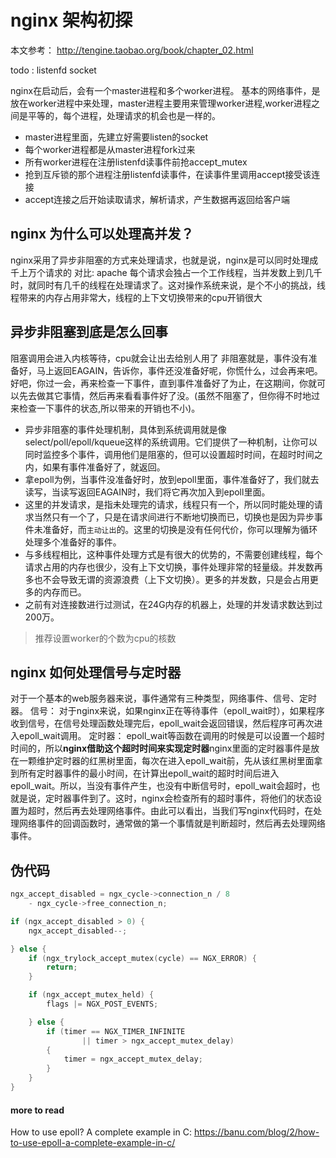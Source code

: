 # nginx 架构初探

本文参考： http://tengine.taobao.org/book/chapter_02.html

todo : listenfd socket

nginx在启动后，会有一个master进程和多个worker进程。
基本的网络事件，是放在worker进程中来处理，master进程主要用来管理worker进程,worker进程之间是平等的，每个进程，处理请求的机会也是一样的。
- master进程里面，先建立好需要listen的socket
- 每个worker进程都是从master进程fork过来
- 所有worker进程在注册listenfd读事件前抢accept_mutex
- 抢到互斥锁的那个进程注册listenfd读事件，在读事件里调用accept接受该连接
- accept连接之后开始读取请求，解析请求，产生数据再返回给客户端


## nginx 为什么可以处理高并发？
nginx采用了异步非阻塞的方式来处理请求，也就是说，nginx是可以同时处理成千上万个请求的
对比: apache 每个请求会独占一个工作线程，当并发数上到几千时，就同时有几千的线程在处理请求了。这对操作系统来说，是个不小的挑战，线程带来的内存占用非常大，线程的上下文切换带来的cpu开销很大

## 异步非阻塞到底是怎么回事
阻塞调用会进入内核等待，cpu就会让出去给别人用了
非阻塞就是，事件没有准备好，马上返回EAGAIN，告诉你，事件还没准备好呢，你慌什么，过会再来吧。好吧，你过一会，再来检查一下事件，直到事件准备好了为止，在这期间，你就可以先去做其它事情，然后再来看看事件好了没。(虽然不阻塞了，但你得不时地过来检查一下事件的状态,所以带来的开销也不小)。

 - 异步非阻塞的事件处理机制，具体到系统调用就是像select/poll/epoll/kqueue这样的系统调用。它们提供了一种机制，让你可以同时监控多个事件，调用他们是阻塞的，但可以设置超时时间，在超时时间之内，如果有事件准备好了，就返回。
 - 拿epoll为例，当事件没准备好时，放到epoll里面，事件准备好了，我们就去读写，当读写返回EAGAIN时，我们将它再次加入到epoll里面。
 - 这里的并发请求，是指未处理完的请求，线程只有一个，所以同时能处理的请求当然只有一个了，只是在请求间进行不断地切换而已，切换也是因为异步事件未准备好，而`主动让出`的。这里的切换是没有任何代价，你可以理解为循环处理多个准备好的事件。
 - 与多线程相比，这种事件处理方式是有很大的优势的，不需要创建线程，每个请求占用的内存也很少，没有上下文切换，事件处理非常的轻量级。并发数再多也不会导致无谓的资源浪费（上下文切换）。更多的并发数，只是会占用更多的内存而已。 
 - 之前有对连接数进行过测试，在24G内存的机器上，处理的并发请求数达到过200万。

 >推荐设置worker的个数为cpu的核数

## nginx 如何处理信号与定时器
对于一个基本的web服务器来说，事件通常有三种类型，网络事件、信号、定时器。
信号： 对于nginx来说，如果nginx正在等待事件（epoll_wait时），如果程序收到信号，在信号处理函数处理完后，epoll_wait会返回错误，然后程序可再次进入epoll_wait调用。
定时器： epoll_wait等函数在调用的时候是可以设置一个超时时间的，所以**nginx借助这个超时时间来实现定时器**nginx里面的定时器事件是放在一颗维护定时器的红黑树里面，每次在进入epoll_wait前，先从该红黑树里面拿到所有定时器事件的最小时间，在计算出epoll_wait的超时时间后进入epoll_wait。所以，当没有事件产生，也没有中断信号时，epoll_wait会超时，也就是说，定时器事件到了。这时，nginx会检查所有的超时事件，将他们的状态设置为超时，然后再去处理网络事件。由此可以看出，当我们写nginx代码时，在处理网络事件的回调函数时，通常做的第一个事情就是判断超时，然后再去处理网络事件。


## 伪代码
``` c
ngx_accept_disabled = ngx_cycle->connection_n / 8
    - ngx_cycle->free_connection_n;

if (ngx_accept_disabled > 0) {
    ngx_accept_disabled--;

} else {
    if (ngx_trylock_accept_mutex(cycle) == NGX_ERROR) {
        return;
    }

    if (ngx_accept_mutex_held) {
        flags |= NGX_POST_EVENTS;

    } else {
        if (timer == NGX_TIMER_INFINITE
                || timer > ngx_accept_mutex_delay)
        {
            timer = ngx_accept_mutex_delay;
        }
    }
}
```
#### more to read
How to use epoll? A complete example in C:
https://banu.com/blog/2/how-to-use-epoll-a-complete-example-in-c/